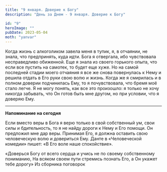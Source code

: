 ```yaml
---
title: "9 января. Доверие к Богу"
description: "День за Днем - 9 января. Доверие к Богу"

id: "9"
heroImage: ""
pubDate: 2023-05-04
moth: "yanvar"
---
```


Когда жизнь с алкоголиком завела меня в тупик, я, в отчаянии, не знала, что
предпринять, куда идти. Бога я отвергала, ибо чувствовала несправедливо
обиженной. Еще я знала из своего горького опыта, что если все пустить на
самотек, то будет еще хуже. Но на самой последней стадии моего отчаяния я все
же снова повернулась к Нему и решила отдать в Его руки свою волю и жизнь.
Когда же я смирилась и в полном доверии подчинилась Ему, то я почувствовала,
что бремя моё стало легче. Я не могу понять, как все это произошло: я только
не хочу никогда забывать, что Он готов быть мне другом, но при условии, что я
доверяю Ему.

---

**Напоминание на сегодня**

Если вместо веры в Бога я верю только в свой собственный ум, свои силы и
бдительность, то я не найду дороги к Нему и Его помощи. Он предложил мне дар
веры. Принимая Его, я должна оставить свою человеческую волю и довериться Ему.
Данте в «Человеческой комедии» пишет: «В Его воле наше спокойствие».

«Доверься Богу от всего сердца и учись не по своему собственному пониманию, На
всяком своем пути стремись познать Его, а Он укажет тебе дорогу» Из сборника
поговорок
